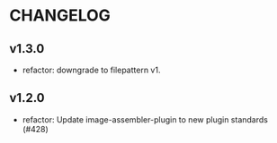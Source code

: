 # CHANGELOG

## v1.3.0

* refactor: downgrade to filepattern v1.

## v1.2.0

* refactor: Update image-assembler-plugin to new plugin standards (#428)
